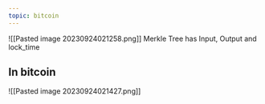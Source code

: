 ```yaml
---
topic: bitcoin
---
```

![[Pasted image 20230924021258.png]]
Merkle Tree has Input, Output and lock_time

## In bitcoin
![[Pasted image 20230924021427.png]]

